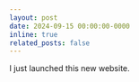 ```yaml
---
layout: post
date: 2024-09-15 00:00:00-0000
inline: true
related_posts: false
---
```


I just launched this new website.
